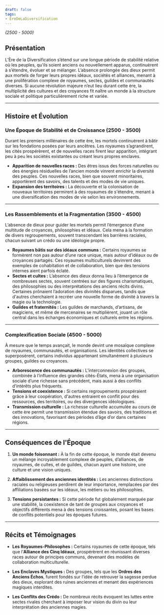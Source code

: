 ```yaml
---
draft: false
tags:
- EreDeLaDiversification
---
```


*(2500 - 5000)*

## Présentation
L’Ère de la Diversification s’étend sur une longue période de stabilité relative où les peuples, qu’ils soient anciens ou nouvellement apparus, continuèrent à s’étendre, évoluer et se mélanger. L’absence prolongée des dieux permit aux mortels de forger leurs propres idéaux, sociétés et alliances, menant à une prolifération complexe de royaumes, sectes, guildes et communautés diverses. Si aucune révolution majeure n’eut lieu durant cette ère, la multiplicité des cultures et des croyances fit naître un monde à la structure sociale et politique particulièrement riche et variée.

--- 

## Histoire et Évolution

### Une Époque de Stabilité et de Croissance (2500 - 3500)
Durant les premiers millénaires de cette ère, les mortels continuèrent à bâtir sur les fondations posées par leurs ancêtres. Les royaumes s’agrandirent, les cités prospérèrent, et de nouvelles races firent leur apparition, intégrant peu à peu les sociétés existantes ou créant leurs propres enclaves.

- **Apparition de nouvelles races :** Des êtres issus des forces naturelles ou des énergies résiduelles de l’ancien monde vinrent enrichir la diversité des peuples. Ces nouvelles races, bien que souvent minoritaires, apportèrent des savoirs, des talents et des modes de vie uniques.
- **Expansion des territoires :** La découverte et la colonisation de nouveaux territoires permirent à des royaumes de s'étendre, menant à une diversification des modes de vie selon les environnements.

---

### Les Rassemblements et la Fragmentation (3500 - 4500)
L’absence de dieux pour guider les mortels permit l’émergence d’une multitude de croyances, philosophies et idéaux. Cela mena à la formation de divers regroupements, souvent transcendant les barrières raciales, chacun suivant un crédo ou une idéologie propre.

- **Royaumes bâtis sur des idéaux communs :** Certains royaumes se formèrent non pas autour d’une race unique, mais autour d’idéaux ou de croyances partagés. Ces royaumes multiculturels devinrent des exemples de cohabitation et de collaboration, bien que des tensions internes aient parfois éclaté.
- **Sectes et cultes :** L’absence des dieux donna lieu à l’émergence de nombreuses sectes, souvent centrées sur des figures charismatiques, des philosophies ou des interprétations des anciens récits divins. Certaines prônaient l’adoration des divinités disparues, tandis que d'autres cherchaient à recréer une nouvelle forme de divinité à travers la magie ou la technologie.
- **Guildes et fraternités :** Les guildes de marchands, d’artisans, de magiciens, et même de mercenaires se multiplièrent, jouant un rôle central dans les échanges économiques et culturels entre les régions.

---

### Complexification Sociale (4500 - 5000)
À mesure que le temps avançait, le monde devint une mosaïque complexe de royaumes, communautés, et organisations. Les identités collectives se superposèrent, certains individus appartenant simultanément à plusieurs groupes, guildes ou croyances.

- **Arborescence des communautés :** L’interconnexion des groupes, combinée à l’influence des grandes cités-États, mena à une organisation sociale d’une richesse sans précédent, mais aussi à des conflits d’intérêts plus fréquents.
- **Tensions et coexistence :** Si certains regroupements prospéraient grâce à leur coopération, d'autres entraient en conflit pour des ressources, des territoires, ou des divergences idéologiques.
- **Transmission culturelle :** La richesse culturelle accumulée au cours de cette ère permit une transmission étendue des savoirs, des traditions et des innovations, favorisant des périodes d’âge d’or dans certaines régions.

---

## Conséquences de l'Époque

1. **Un monde foisonnant :** À la fin de cette époque, le monde était devenu un mélange incroyablement complexe de peuples, d’alliances, de royaumes, de cultes, et de guildes, chacun ayant une histoire, une culture et une vision uniques.
   
2. **Affaiblissement des anciennes identités :** Les anciennes distinctions raciales ou religieuses perdirent de leur importance, remplacées par des affiliations basées sur les idéaux, les métiers ou les philosophies.
   
3. **Tensions persistantes :** Si cette période fut globalement marquée par une stabilité, la coexistence de tant de groupes aux croyances et objectifs différents mena à des tensions croissantes, posant les bases de conflits potentiels pour les époques futures.

---

## Récits et Témoignages

- **Les Royaumes-Philosophes :** Certains royaumes de cette époque, tels que l’**Alliance des Cinq Idéaux**, prospérèrent en réunissant diverses races autour de principes communs, devenant des modèles de collaboration multiculturelle.
  
- **Les Enclaves Mystiques :** Des groupes, tels que les **Ordres des Anciens Échos**, furent fondés sur l’idée de retrouver la sagesse perdue des dieux, explorant des ruines anciennes et menant des expériences magiques interdites.

- **Les Conflits des Crédo :** De nombreux récits évoquent les luttes entre sectes rivales cherchant à imposer leur vision du divin ou leur interprétation des anciennes magies.